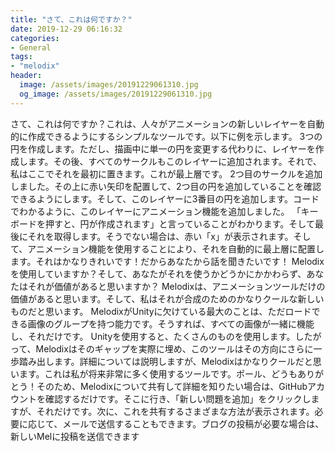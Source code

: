 ```yaml
---
title: "さて、これは何ですか？"
date: 2019-12-29 06:16:32
categories:
- General
tags:
- "melodix"
header:
  image: /assets/images/20191229061310.jpg
  og_image: /assets/images/20191229061310.jpg
---
```


さて、これは何ですか？これは、人々がアニメーションの新しいレイヤーを自動的に作成できるようにするシンプルなツールです。以下に例を示します。 3つの円を作成します。ただし、描画中に単一の円を変更する代わりに、レイヤーを作成します。その後、すべてのサークルもこのレイヤーに追加されます。それで、私はここでそれを最初に置きます。これが最上層です。 2つ目のサークルを追加しました。その上に赤い矢印を配置して、2つ目の円を追加していることを確認できるようにします。そして、このレイヤーに3番目の円を追加します。コードでわかるように、このレイヤーにアニメーション機能を追加しました。 「キーボードを押すと、円が作成されます」と言っていることがわかります。そして最後にそれを取得します。そうでない場合は、赤い「x」が表示されます。そして、アニメーション機能を使用することにより、それを自動的に最上層に配置します。それはかなりきれいです！だからあなたから話を聞きたいです！ Melodixを使用していますか？そして、あなたがそれを使うかどうかにかかわらず、あなたはそれが価値があると思いますか？ Melodixは、アニメーションツールだけの価値があると思います。そして、私はそれが合成のためのかなりクールな新しいものだと思います。 MelodixがUnityに欠けている最大のことは、ただロードできる画像のグループを持つ能力です。そうすれば、すべての画像が一緒に機能し、それだけです。 Unityを使用すると、たくさんのものを使用します。したがって、Melodixはそのギャップを実際に埋め、このツールはその方向にさらに一歩踏み出します。詳細については説明しますが、Melodixはかなりクールだと思います。これは私が将来非常に多く使用するツールです。ポール、どうもありがとう！そのため、Melodixについて共有して詳細を知りたい場合は、GitHubアカウントを確認するだけです。そこに行き、「新しい問題を追加」をクリックしますが、それだけです。次に、これを共有するさまざまな方法が表示されます。必要に応じて、メールで送信することもできます。ブログの投稿が必要な場合は、新しいMelに投稿を送信できます
